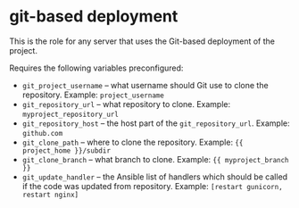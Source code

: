 # git-based deployment

This is the role for any server that uses the Git-based deployment of the project.

Requires the following variables preconfigured:

- `git_project_username` – what username should Git use to clone the repository.
  Example: `project_username`
- `git_repository_url` – what repository to clone.
  Example: `myproject_repository_url`
- `git_repository_host` – the host part of the `git_repository_url`.
  Example: `github.com`
- `git_clone_path` – where to clone the repository.
  Example: `{{ project_home }}/subdir`
- `git_clone_branch` – what branch to clone.
  Example: `{{ myproject_branch }}`
- `git_update_handler` – the Ansible list of handlers which should be called if
  the code was updated from repository.
  Example: `[restart gunicorn, restart nginx]`
